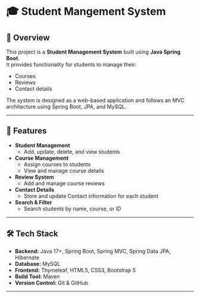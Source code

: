 # 🎓 Student  Mangement System 

## 📌 Overview
This project is a **Student Management System** built using **Java Spring Boot**.  
It provides functionality for students to manage their:
- Courses
- Reviews
- Contact details

The system is designed as a web-based application and follows an MVC architecture using Spring Boot, JPA, and MySQL.

---

## 🚀 Features
- **Student Management**
  - Add, update, delete, and view students
- **Course Management**
  - Assign courses to students
  - View and manage course details
- **Review System**
  - Add and manage course reviews
- **Contact Details**
  - Store and update Contact information for each student
- **Search & Filter**
  - Search students by name, course, or ID

---

## 🛠️ Tech Stack
- **Backend:** Java 17+, Spring Boot, Spring MVC, Spring Data JPA, Hibernate
- **Database:** MySQL
- **Frontend:** Thymeleaf, HTML5, CSS3, Bootstrap 5
- **Build Tool:** Maven
- **Version Control:** Git & GitHub

---


